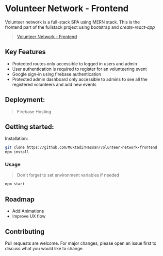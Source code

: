 # Volunteer Network - Frontend

Volunteer network is a full-stack SPA using MERN stack.
This is the frontend part of the fullstack project using bootstrap and _create-react-app_

>  [Volunteer Network - Frontend](https://github.com/MuktadirHassan/volunteer-network-frontend)

## Key Features
- Protected routes only accessible to logged in users and admin
- User authentication is required to register for an volunteering event
- Google sign-in using firebase authentication
- Protected admin dashboard only accessible to admins to see all the registered volunteers
and add new events


## Deployment:
> Firebase Hosting



## Getting started:
Installation:

```bash
git clone https://github.com/MuktadirHassan/volunteer-network-frontend.git
npm install
```

### Usage
> Don't forget to set environment variables if needed
```bash
npm start
```
## Roadmap
- Add Animations
- Improve UX flow

## Contributing
Pull requests are welcome. For major changes, please open an issue first to discuss what you would like to change.


